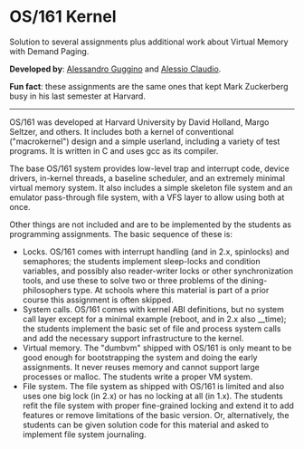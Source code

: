 # OS/161 Kernel

Solution to several assignments plus additional work about Virtual Memory with Demand Paging.

**Developed by**: [Alessandro Guggino](https://github.com/alessandroguggino) and [Alessio Claudio](https://github.com/AleCla97).

**Fun fact**: these assignments are the same ones that kept Mark Zuckerberg busy in his last semester at Harvard.

---

OS/161 was developed at Harvard University by David Holland, Margo Seltzer, and others.
It includes both a kernel of conventional ("macrokernel") design and a simple userland, including a variety of test programs. It is written in C and uses gcc as its compiler.

The base OS/161 system provides low-level trap and interrupt code, device drivers, in-kernel threads, a baseline scheduler, and an extremely minimal virtual memory system. It also includes a simple skeleton file system and an emulator pass-through file system, with a VFS layer to allow using both at once.

Other things are not included and are to be implemented by the students as programming assignments. The basic sequence of these is:
- Locks. OS/161 comes with interrupt handling (and in 2.x, spinlocks) and semaphores; the students implement sleep-locks and condition variables, and possibly also reader-writer locks or other synchronization tools, and use these to solve two or three problems of the dining-philosophers type. At schools where this material is part of a prior course this assignment is often skipped.
- System calls. OS/161 comes with kernel ABI definitions, but no system call layer except for a minimal example (reboot, and in 2.x also __time); the students implement the basic set of file and process system calls and add the necessary support infrastructure to the kernel.
- Virtual memory. The "dumbvm" shipped with OS/161 is only meant to be good enough for bootstrapping the system and doing the early assignments. It never reuses memory and cannot support large processes or malloc. The students write a proper VM system.
- File system. The file system as shipped with OS/161 is limited and also uses one big lock (in 2.x) or has no locking at all (in 1.x). The students refit the file system with proper fine-grained locking and extend it to add features or remove limitations of the basic version. Or, alternatively, the students can be given solution code for this material and asked to implement file system journaling. 
